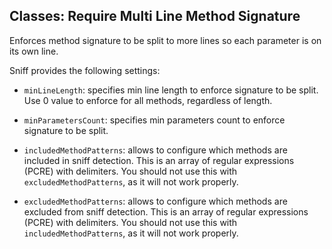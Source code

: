## Classes: Require Multi Line Method Signature

Enforces method signature to be split to more lines so each parameter is on its own line.

Sniff provides the following settings:

*   `minLineLength`: specifies min line length to enforce signature to be split. Use 0 value to enforce for all methods, regardless of length.
*   `minParametersCount`: specifies min parameters count to enforce signature to be split.

*   `includedMethodPatterns`: allows to configure which methods are included in sniff detection. This is an array of regular expressions (PCRE) with delimiters. You should not use this with `excludedMethodPatterns`, as it will not work properly.

*   `excludedMethodPatterns`: allows to configure which methods are excluded from sniff detection. This is an array of regular expressions (PCRE) with delimiters. You should not use this with `includedMethodPatterns`, as it will not work properly.
